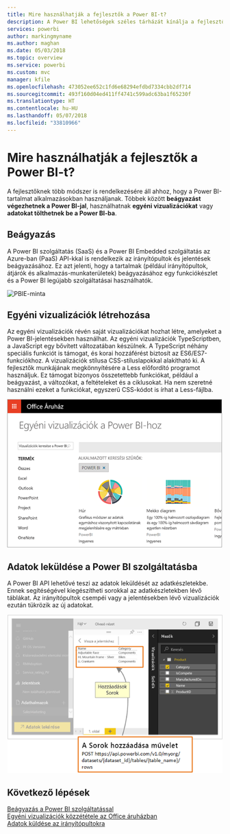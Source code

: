 ```yaml
---
title: Mire használhatják a fejlesztők a Power BI-t?
description: A Power BI lehetőségek széles tárházát kínálja a fejlesztők számára. Ezek a beágyazási lehetőségektől az egyéni vizualizációkig és az adatkészletek streameléséig terjednek.
services: powerbi
author: markingmyname
ms.author: maghan
ms.date: 05/03/2018
ms.topic: overview
ms.service: powerbi
ms.custom: mvc
manager: kfile
ms.openlocfilehash: 473052ee652c1fd6e68294efdbd7334cbb2df714
ms.sourcegitcommit: 493f160d04ed411ff4741c599adc63ba1f65230f
ms.translationtype: HT
ms.contentlocale: hu-HU
ms.lasthandoff: 05/07/2018
ms.locfileid: "33810966"
---
```

# <a name="what-can-developers-do-with-power-bi"></a>Mire használhatják a fejlesztők a Power BI-t?

A fejlesztőknek több módszer is rendelkezésére áll ahhoz, hogy a Power BI-tartalmat alkalmazásokban használjanak. Többek között **beágyazást végezhetnek a Power BI-jal**, használhatnak **egyéni vizualizációkat** vagy **adatokat tölthetnek be a Power BI-ba**.

## <a name="embedding"></a>Beágyazás
A Power BI szolgáltatás (SaaS) és a Power BI Embedded szolgáltatás az Azure-ban (PaaS) API-kkal is rendelkezik az irányítópultok és jelentések beágyazásához. Ez azt jelenti, hogy a tartalmak (például irányítópultok, átjárók és alkalmazás-munkaterületek) beágyazásához egy funkciókészlet és a Power BI legújabb szolgáltatásai használhatók.

![PBIE-minta](media/what-can-you-do/what-can-you-do-01.png)

## <a name="develop-custom-visuals"></a>Egyéni vizualizációk létrehozása
Az egyéni vizualizációk révén saját vizualizációkat hozhat létre, amelyeket a Power BI-jelentésekben használhat. Az egyéni vizualizációk TypeScriptben, a JavaScript egy bővített változatában készülnek. A TypeScript néhány speciális funkciót is támogat, és korai hozzáférést biztosít az ES6/ES7-funkciókhoz. A vizualizációk stílusa CSS-stíluslapokkal alakítható ki. A fejlesztők munkájának megkönnyítésére a Less előfordító programot használjuk. Ez támogat bizonyos összetettebb funkciókat, például a beágyazást, a változókat, a feltételeket és a ciklusokat. Ha nem szeretné használni ezeket a funkciókat, egyszerű CSS-kódot is írhat a Less-fájlba.

![CV-minta](media/what-can-you-do/powerbi-custom-visual-store.png)

## <a name="push-data-into-power-bi"></a>Adatok leküldése a Power BI szolgáltatásba
A Power BI API lehetővé teszi az adatok leküldését az adatkészletekbe. Ennek segítéségével kiegészítheti sorokkal az adatkészletekben lévő táblákat. Az irányítópultok csempéi vagy a jelentésekben lévő vizualizációk ezután tükrözik az új adatokat.

![Adatminta leküldése](media/what-can-you-do/powerbi-push-data.png)

## <a name="next-steps"></a>Következő lépések
[Beágyazás a Power BI szolgáltatással](embedding.md)  
[Egyéni vizualizációk közzététele az Office áruházban](office-store.md)  
[Adatok küldése az irányítópultokra](walkthrough-push-data.md)
